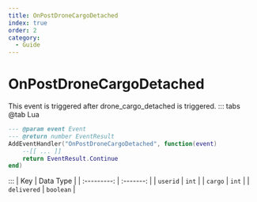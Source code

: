```yaml
---
title: OnPostDroneCargoDetached
index: true
order: 2
category:
  - Guide
---
```


# OnPostDroneCargoDetached
This event is triggered after drone_cargo_detached is triggered.
::: tabs
@tab Lua
```lua
--- @param event Event
--- @return number EventResult
AddEventHandler("OnPostDroneCargoDetached", function(event)
    --[[ ... ]]
    return EventResult.Continue
end)
```

:::
|     Key     | Data Type |
| :---------: | :-------: |
|   `userid`  |   `int`   |
|   `cargo`   |   `int`   |
| `delivered` | `boolean` |